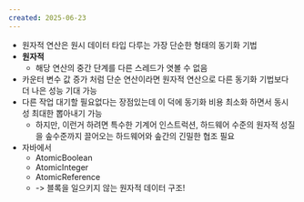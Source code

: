 ```yaml
---
created: 2025-06-23
---
```

- 원자적 연산은 원시 데이터 타입 다루는 가장 단순한 형태의 동기화 기법
- **원자적**
	- 해당 연산의 중간 단계를 다른 스레드가 엿볼 수 없음
- 카운터 변수 값 증가 처럼 단순 연산이라면 원자적 연산으로 다른 동기화 기법보다 더 나은 성능 기대 가능
- 다른 작업 대기할 필요없다는 장점있는데 이 덕에 동기화 비용 최소화 하면서 동시성 최대한 뽑아내기 가능
	- 하지만, 이런거 하려면 특수한 기계어 인스트럭션, 하드웨어 수준의 원자적 성질을 솦수준까지 끌어오는 하드웨어와 솦간의 긴밀한 협조 필요
- 자바에서
	- AtomicBoolean
	- AtomicInteger
	- AtomicReference
	- -> 블록을 일으키지 않는 원자적 데이터 구조!